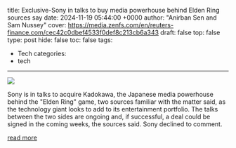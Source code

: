 title: Exclusive-Sony in talks to buy media powerhouse behind Elden Ring sources say
date: 2024-11-19 05:44:00 +0000
author: "Anirban Sen and Sam Nussey"
cover: https://media.zenfs.com/en/reuters-finance.com/cec42c0dbef4533f0def8c213cb6a343
draft: false
top: false
type: post
hide: false
toc: false
tags:
  - Tech
categories:
  - tech
---

![](https://media.zenfs.com/en/reuters-finance.com/cec42c0dbef4533f0def8c213cb6a343)

Sony is in talks to acquire Kadokawa, the Japanese media powerhouse behind the "Elden Ring" game, two sources familiar with the matter said, as the technology giant looks to add to its entertainment portfolio. The talks between the two sides are ongoing and, if successful, a deal could be signed in the coming weeks, the sources said. Sony declined to comment.

[read more](https://finance.yahoo.com/news/exclusive-sony-talks-buy-media-054400715.html)
